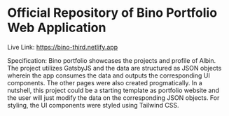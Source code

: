 # Official Repository of Bino Portfolio Web Application

Live Link: https://bino-third.netlify.app

Specification: Bino portfolio showcases the projects and profile of Albin. The project utilizes GatsbyJS and the data are structured as JSON objects wherein the app consumes the data and outputs the corresponding UI components. The other pages were also created progmatically. In a nutshell, this project could be a starting template as portfolio website and the user will just modify the data on the corresponding JSON objects. For styling, the UI components were styled using Tailwind CSS.
